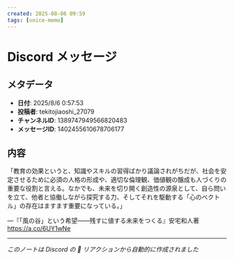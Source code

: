 ```yaml
---
created: 2025-08-06 09:59
tags: [voice-memo]
---
```


# Discord メッセージ

## メタデータ
- **日付**: 2025/8/6 0:57:53
- **投稿者**: tekitojiaoshi_27079
- **チャンネルID**: 1389747949566820483
- **メッセージID**: 1402455610678706177

## 内容

「教育の効果というと、知識やスキルの習得ばかり議論されがちだが、社会を安定させるために必須の人格の形成や、適切な倫理観、価値観の醸成も人づくりの重要な役割と言える。なかでも、未来を切り開く創造性の源泉として、自ら問いを立て、他者と協働しながら探究する力、そしてそれを駆動する「心のベクトル」の存在はますます重要になっている。」

—『「風の谷」という希望――残すに値する未来をつくる』安宅和人著
https://a.co/6UY1wNe

---
*このノートは Discord の 📝 リアクションから自動的に作成されました*
